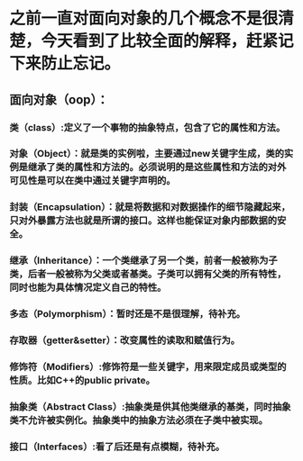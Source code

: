 # 之前一直对面向对象的几个概念不是很清楚，今天看到了比较全面的解释，赶紧记下来防止忘记。
## 面向对象（oop）：
### 类（class）:定义了一个事物的抽象特点，包含了它的属性和方法。
### 对象（Object）：就是类的实例啦，主要通过new关键字生成，类的实例是继承了类的属性和方法的。必须说明的是这些属性和方法的对外可见性是可以在类中通过关键字声明的。
### 封装（Encapsulation）：就是将数据和对数据操作的细节隐藏起来，只对外暴露方法也就是所谓的接口。这样也能保证对象内部数据的安全。
### 继承（Inheritance）：一个类继承了另一个类，前者一般被称为子类，后者一般被称为父类或者基类。子类可以拥有父类的所有特性，同时也能为具体情况定义自己的特性。
### 多态（Polymorphism）：暂时还是不是很理解，待补充。
### 存取器（getter&setter）：改变属性的读取和赋值行为。
### 修饰符（Modifiers）:修饰符是一些关键字，用来限定成员或类型的性质。比如C++的public private。
### 抽象类（Abstract Class）:抽象类是供其他类继承的基类，同时抽象类不允许被实例化。抽象类中的抽象方法必须在子类中被实现。
### 接口（Interfaces）:看了后还是有点模糊，待补充。